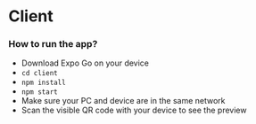 # Client

### How to run the app?
- Download Expo Go on your device
- `cd client`
- `npm install`
- `npm start`
- Make sure your PC and device are in the same network
- Scan the visible QR code with your device to see the preview
